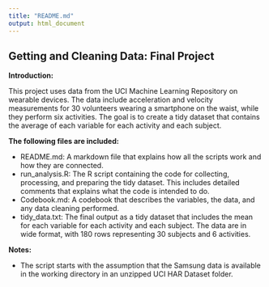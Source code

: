 ```yaml
---
title: "README.md" 
output: html_document  
---
```

## Getting and Cleaning Data: Final Project

**Introduction:**

This project uses data from the UCI Machine Learning Repository on wearable devices. The data include acceleration and velocity measurements for 30 volunteers wearing a smartphone on the waist, while they perform six activities. The goal is to create a tidy dataset that contains the average of each variable for each activity and each subject.  


**The following files are included:**

- README.md: A markdown file that explains how all the scripts work and how they are connected.
- run_analysis.R: The R script containing the code for collecting, processing, and preparing the tidy dataset. This includes detailed comments that explains what the code is intended to do. 
- Codebook.md: A codebook that describes the variables, the data, and any data cleaning performed. 
- tidy_data.txt: The final output as a tidy dataset that includes the mean for each variable for each activity and each subject. The data are in wide format, with 180 rows representing 30 subjects and 6 activities. 
    

**Notes:**

- The script starts with the assumption that the Samsung data is available in the working directory in an unzipped UCI HAR Dataset folder.

